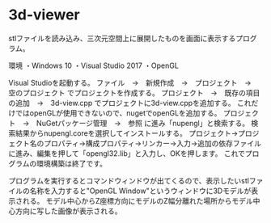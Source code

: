 # 3d-viewer
stlファイルを読み込み、三次元空間上に展開したものを画面に表示するプログラム。

環境
・Windows 10
・Visual Studio 2017
・OpenGL

Visual Studioを起動する。
ファイル　→　新規作成　→　プロジェクト　→　空のプロジェクト
でプロジェクトを作成する。
プロジェクト　→　既存の項目の追加　→　3d-view.cpp
でプロジェクトに3d-view.cppを追加する。
これだけではopenGLが使用できないので、nugetでopenGLを追加する。
プロジェクト　→　NuGetパッケージ管理　→　参照
に進み「nupengl」と検索する。
検索結果からnupengl.coreを選択してインストールする。
プロジェクト→プロジェクト名のプロパティ→構成プロパティ→リンカー→入力→追加の依存ファイル
に進み、編集を押して「opengl32.lib」と入力し、OKを押します。
これでプログラムの環境構築は終了です。

プログラムを実行するとコマンドウィンドウが出てくるので、表示したいstlファイルの名称を入力すると"OpenGL Window"というウィンドウに3Dモデルが表示される。
モデル中心からZ座標方向にモデルのZ幅分離れた場所からモデル中心方向に写した画像が表示される。
